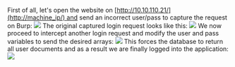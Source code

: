 First of all, let's open the website on [http://10.10.110.21/](http://machine_ip/) and send an incorrect user/pass to capture the request on Burp:
	![](Pasted%20image%2020241215141405.png)
The original captured login request looks like this:
	![](Pasted%20image%2020241215141431.png)
We now proceed to intercept another login request and modify the user and pass variables to send the desired arrays:
	![](Pasted%20image%2020241215141500.png)
This forces the database to return all user documents and as a result we are finally logged into the application:
	![](Pasted%20image%2020241215141531.png)
